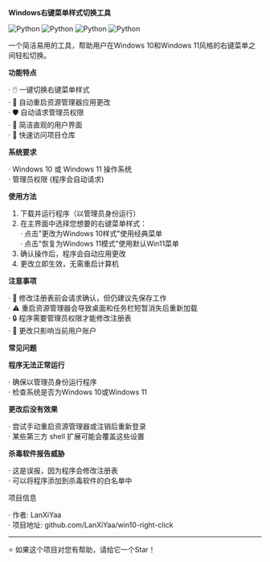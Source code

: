 **Windows右键菜单样式切换工具**

![Python](https://img.shields.io/badge/Python-3.6%2B-blue)
![Python](https://img.shields.io/badge/Platform-Windows-lightgrey)
![Python](https://img.shields.io/badge/License-MIT-green)
![Python](https://img.shields.io/badge/GitHub-Project-blue)

一个简洁易用的工具，帮助用户在Windows 10和Windows 11风格的右键菜单之间轻松切换。

**功能特点**

· 🖱️ 一键切换右键菜单样式<br>
· 🔄 自动重启资源管理器应用更改<br>
· 🛡️ 自动请求管理员权限<br>
· 🎨 简洁直观的用户界面<br>
· 🔗 快速访问项目仓库

**系统要求**

· Windows 10 或 Windows 11 操作系统<br>
· 管理员权限 (程序会自动请求)

**使用方法**

1. 下载并运行程序（以管理员身份运行）<br>
2. 在主界面中选择您想要的右键菜单样式：<br>
   · 点击"更改为Windows 10样式"使用经典菜单<br>
   · 点击"恢复为Windows 11模式"使用默认Win11菜单<br>
3. 确认操作后，程序会自动应用更改<br>
4. 更改立即生效，无需重启计算机

**注意事项**

· 🔧 修改注册表前会请求确认，但仍建议先保存工作<br>
· ⚠️ 重启资源管理器会导致桌面和任务栏短暂消失后重新加载<br>
· 🔒 程序需要管理员权限才能修改注册表<br>
· 📁 更改只影响当前用户账户

**常见问题**

**程序无法正常运行**

· 确保以管理员身份运行程序<br>
· 检查系统是否为Windows 10或Windows 11

**更改后没有效果**

· 尝试手动重启资源管理器或注销后重新登录<br>
· 某些第三方 shell 扩展可能会覆盖这些设置

**杀毒软件报告威胁**

· 这是误报，因为程序会修改注册表<br>
· 可以将程序添加到杀毒软件的白名单中

项目信息

· 作者: LanXiYaa<br>
· 项目地址: github.com/LanXiYaa/win10-right-click

---

⭐ 如果这个项目对您有帮助，请给它一个Star！
